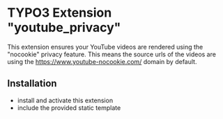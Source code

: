 # TYPO3 Extension "youtube_privacy"

This extension ensures your YouTube videos are rendered using the "nocookie" privacy feature.
This means the source urls of the videos are using the https://www.youtube-nocookie.com/ domain by default.

## Installation

- install and activate this extension
- include the provided static template
